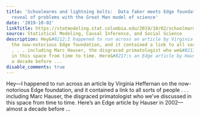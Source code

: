 ```yaml
---
title: 'Schoolmarms and lightning bolts:  Data faker meets Edge foundation in an unintentional
  reveal of problems with the Great Man model of science'
date: '2019-10-02'
linkTitle: https://statmodeling.stat.columbia.edu/2019/10/02/schoolmarms-and-lightning-bolts-data-faker-meets-edge-foundation-in-an-unintentional-reveal-of-problems-with-the-great-man-model-of-science/
source: Statistical Modeling, Causal Inference, and Social Science
description: Hey&#8212;I happened to run across an article by Virginia Heffernan on
  the now-notorious Edge foundation, and it contained a link to all sorts of people
  . . . including Marc Hauser, the disgraced primatologist who we&#8217;ve discussed
  in this space from time to time. Here&#8217;s an Edge article by Hauser in 2002&#8212;almost
  a decade before ...
disable_comments: true
---
```

Hey&#8212;I happened to run across an article by Virginia Heffernan on the now-notorious Edge foundation, and it contained a link to all sorts of people . . . including Marc Hauser, the disgraced primatologist who we&#8217;ve discussed in this space from time to time. Here&#8217;s an Edge article by Hauser in 2002&#8212;almost a decade before ...